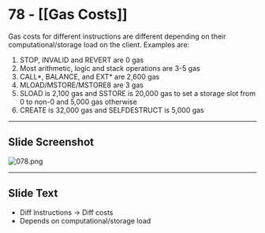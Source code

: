 # 78 - [[Gas Costs]]

Gas costs for different instructions are different depending on their computational/storage load on the client. Examples are:
1.  STOP, INVALID and REVERT are 0 gas
2.  Most arithmetic, logic and stack operations are 3-5 gas
3.  CALL\*, BALANCE, and EXT\* are 2,600 gas
4.  MLOAD/MSTORE/MSTORE8 are 3 gas
5.  SLOAD is 2,100 gas and SSTORE is 20,000 gas to set a storage slot from 0 to non-0 and 5,000 gas otherwise
6.  CREATE is 32,000 gas and SELFDESTRUCT is 5,000 gas 
___
## Slide Screenshot
![078.png](../images/ethereum101/078.png)
___
## Slide Text
- Diff Instructions -> Diff costs
- Depends on computational/storage load

